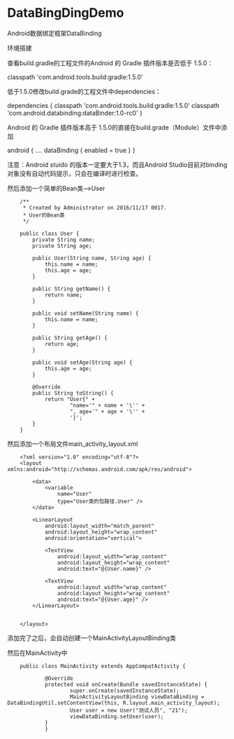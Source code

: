 # DataBingDingDemo
Android数据绑定框架DataBinding

环境搭建

查看build.gradle的工程文件的Android 的 Gradle 插件版本是否低于 1.5.0：

classpath 'com.android.tools.build:gradle:1.5.0'

低于1.5.0修改build.grade的工程文件中dependencies：

dependencies {
        classpath 'com.android.tools.build:gradle:1.5.0'
        classpath 'com.android.databinding:dataBinder:1.0-rc0'
    }

Android 的 Gradle 插件版本高于 1.5.0的直接在build.grade（Module）文件中添加

android {
    ....
    dataBinding {
        enabled = true
    }
}

注意：Android stuido 的版本一定要大于1.3，而且Android Studio目前对binding对象没有自动代码提示，只会在编译时进行检查。

然后添加一个简单的Bean类-->User


        /**
         * Created by Administrator on 2016/11/17 0017.
         * User的Bean类
         */

        public class User {
            private String name;
            private String age;

            public User(String name, String age) {
                this.name = name;
                this.age = age;
            }

            public String getName() {
                return name;
            }

            public void setName(String name) {
                this.name = name;
            }

            public String getAge() {
                return age;
            }

            public void setAge(String age) {
                this.age = age;
            }

            @Override
            public String toString() {
                return "User{" +
                        "name='" + name + '\'' +
                        ", age='" + age + '\'' +
                        '}';
            }
        }


然后添加一个布局文件main_activity_layout.xml

        <?xml version="1.0" encoding="utf-8"?>
        <layout xmlns:android="http://schemas.android.com/apk/res/android">

            <data>
                <variable
                    name="User"
                    type="User类的包路径.User" />
            </data>

            <LinearLayout
                android:layout_width="match_parent"
                android:layout_height="wrap_content"
                android:orientation="vertical">

                <TextView
                    android:layout_width="wrap_content"
                    android:layout_height="wrap_content"
                    android:text="@{User.name}" />

                <TextView
                    android:layout_width="wrap_content"
                    android:layout_height="wrap_content"
                    android:text="@{User.age}" />
            </LinearLayout>


        </layout>

添加完了之后，会自动创建一个MainActivityLayoutBinding类

然后在MainActivity中

        public class MainActivity extends AppCompatActivity {

                @Override
                protected void onCreate(Bundle savedInstanceState) {
                        super.onCreate(savedInstanceState);
                        MainActivityLayoutBinding viewDataBinding = DataBindingUtil.setContentView(this, R.layout.main_activity_layout);
                        User user = new User("测试人员", "21");
                        viewDataBinding.setUser(user);
                }
                }


